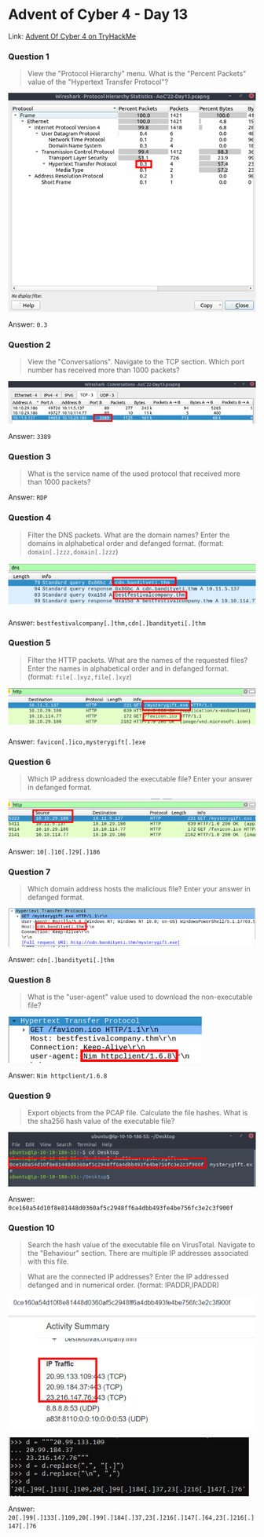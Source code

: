 # Advent of Cyber 4 - Day 13

Link: [Advent Of Cyber 4 on TryHackMe](https://tryhackme.com/room/adventofcyber4)

### Question 1

> View the "Protocol Hierarchy" menu. What is the "Percent Packets" value of the "Hypertext Transfer Protocol"?

![](https://github.com/AtomicMaya/knowledge-base/blob/main/writeup_resources/aoc4/day13/1.png?raw=true)

Answer: `0.3`

### Question 2

> View the "Conversations". Navigate to the TCP section. Which port number has received more than 1000 packets?

![](https://github.com/AtomicMaya/knowledge-base/blob/main/writeup_resources/aoc4/day13/2.png?raw=true)

Answer: `3389`

### Question 3

> What is the service name of the used protocol that received more than 1000 packets?

Answer: `RDP`

### Question 4

> Filter the DNS packets. What are the domain names? Enter the domains in alphabetical order and defanged format. (format: `domain[.]zzz,domain[.]zzz`)

![](https://github.com/AtomicMaya/knowledge-base/blob/main/writeup_resources/aoc4/day13/4.png?raw=true)

Answer: `bestfestivalcompany[.]thm,cdn[.]bandityeti[.]thm`

### Question 5

> Filter the HTTP packets. What are the names of the requested files? Enter the names in alphabetical order and in defanged format. (format: `file[.]xyz,file[.]xyz`)

![](https://github.com/AtomicMaya/knowledge-base/blob/main/writeup_resources/aoc4/day13/5.png?raw=true)

Answer: `favicon[.]ico,mysterygift[.]exe`

### Question 6

> Which IP address downloaded the executable file? Enter your answer in defanged format.

![](https://github.com/AtomicMaya/knowledge-base/blob/main/writeup_resources/aoc4/day13/6.png?raw=true)

Answer: `10[.]10[.]29[.]186`

### Question 7

> Which domain address hosts the malicious file? Enter your answer in defanged format.

![](https://github.com/AtomicMaya/knowledge-base/blob/main/writeup_resources/aoc4/day13/7.png?raw=true)

Answer: `cdn[.]bandityeti[.]thm`

### Question 8

> What is the "user-agent" value used to download the non-executable file?

![](https://github.com/AtomicMaya/knowledge-base/blob/main/writeup_resources/aoc4/day13/8.png?raw=true)

Answer: `Nim httpclient/1.6.8`

### Question 9

> Export objects from the PCAP file. Calculate the file hashes. What is the sha256 hash value of the executable file?

![](https://github.com/AtomicMaya/knowledge-base/blob/main/writeup_resources/aoc4/day13/9.png?raw=true)

Answer: `0ce160a54d10f8e81448d0360af5c2948ff6a4dbb493fe4be756fc3e2c3f900f`

### Question 10

> Search the hash value of the executable file on VirusTotal. Navigate to the "Behaviour" section. There are multiple IP addresses associated with this file.

> What are the connected IP addresses? Enter the IP addressed defanged and in numerical order. (format: IPADDR,IPADDR)

![](https://github.com/AtomicMaya/knowledge-base/blob/main/writeup_resources/aoc4/day13/10.1.png?raw=true)

![](https://github.com/AtomicMaya/knowledge-base/blob/main/writeup_resources/aoc4/day13/10.2.png?raw=true)

Answer: `20[.]99[.]133[.]109,20[.]99[.]184[.]37,23[.]216[.]147[.]64,23[.]216[.]147[.]76`
